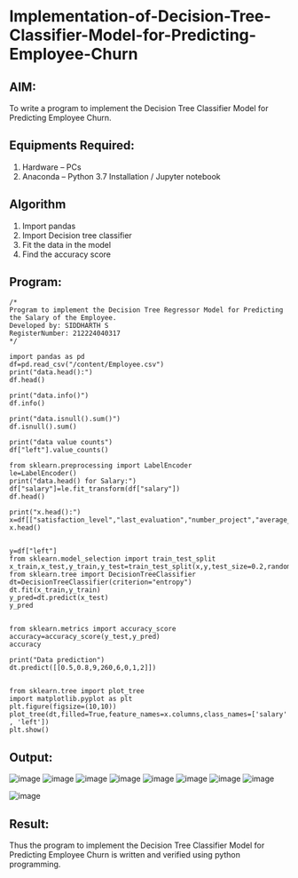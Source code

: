 # Implementation-of-Decision-Tree-Classifier-Model-for-Predicting-Employee-Churn

## AIM:
To write a program to implement the Decision Tree Classifier Model for Predicting Employee Churn.

## Equipments Required:
1. Hardware – PCs
2. Anaconda – Python 3.7 Installation / Jupyter notebook

## Algorithm

1. Import pandas
2. Import Decision tree classifier
3. Fit the data in the model
4. Find the accuracy score

## Program:

```
/*
Program to implement the Decision Tree Regressor Model for Predicting the Salary of the Employee.
Developed by: SIDDHARTH S 
RegisterNumber: 212224040317
*/
```
```
import pandas as pd
df=pd.read_csv("/content/Employee.csv")
print("data.head():")
df.head()
```
```
print("data.info()")
df.info()
```
```
print("data.isnull().sum()")
df.isnull().sum()
```
```
print("data value counts")
df["left"].value_counts()
```
```
from sklearn.preprocessing import LabelEncoder
le=LabelEncoder()
print("data.head() for Salary:")
df["salary"]=le.fit_transform(df["salary"])
df.head()
```
```
print("x.head():")
x=df[["satisfaction_level","last_evaluation","number_project","average_montly_hours","time_spend_company","Work_accident","promotion_last_5years","salary"]]
x.head()
```
```

y=df["left"]
from sklearn.model_selection import train_test_split
x_train,x_test,y_train,y_test=train_test_split(x,y,test_size=0.2,random_state=100)
from sklearn.tree import DecisionTreeClassifier
dt=DecisionTreeClassifier(criterion="entropy")
dt.fit(x_train,y_train)
y_pred=dt.predict(x_test)
y_pred
```
```

from sklearn.metrics import accuracy_score
accuracy=accuracy_score(y_test,y_pred)
accuracy
```
```
print("Data prediction")
dt.predict([[0.5,0.8,9,260,6,0,1,2]])
```
```

from sklearn.tree import plot_tree
import matplotlib.pyplot as plt
plt.figure(figsize=(10,10))
plot_tree(dt,filled=True,feature_names=x.columns,class_names=['salary' , 'left'])
plt.show()
```

## Output:

![image](https://github.com/user-attachments/assets/40b3249c-d979-4c83-96e5-3aad54ea5e0c)
![image](https://github.com/user-attachments/assets/57df6bfc-9724-49f9-98fa-658d667327aa)  ![image](https://github.com/user-attachments/assets/f65e8667-317b-4a5d-8acc-47f9930dafe2)
![image](https://github.com/user-attachments/assets/41d380a8-6f9d-4e79-a696-dced9300cee5) ![image](https://github.com/user-attachments/assets/2a58e124-3d73-40cc-a6f8-6dd7904bac44)
![image](https://github.com/user-attachments/assets/37888b04-cc57-451c-aacc-1583b5543ed9)  ![image](https://github.com/user-attachments/assets/4171f5bb-a29d-4286-a1ac-30cd5733f0df)
![image](https://github.com/user-attachments/assets/c2af86c2-396e-410a-b49c-7be8ab617457)


![image](https://github.com/user-attachments/assets/d6f5246b-f7bf-4688-92dd-6ec05747401a)



## Result:
Thus the program to implement the  Decision Tree Classifier Model for Predicting Employee Churn is written and verified using python programming.

